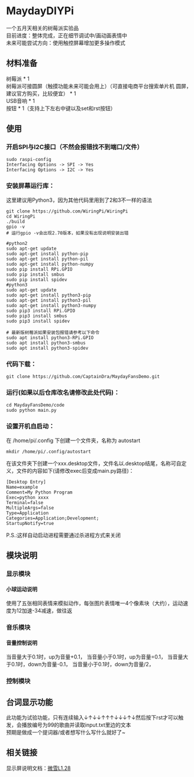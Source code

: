 # MaydayDIYPi
一个五月天相关的树莓派实验品    
目前进度：整体完成，正在细节调试中/画动画表情中     
未来可能尝试方向：使用触控屏幕增加更多操作模式    
## 材料准备    
树莓派 * 1     
树莓派可接圆屏（触摸功能未来可能会用上）（可直接电商平台搜索单片机 圆屏，建议官方购买，比较便宜） * 1     
USB音响 * 1    
按钮 * 1（支持上下左右中键以及set和rst按钮）    

## 使用    
### 开启SPI与I2C接口（不然会报错找不到端口/文件）    
```
sudo raspi-config
Interfacing Options -> SPI -> Yes
Interfacing Options -> I2C -> Yes
```

### 安装屏幕运行库：
这里建议用Python3，因为其他代码里用到了2和3不一样的语法    
```
git clone https://github.com/WiringPi/WiringPi
cd WiringPi
./build
gpio -v
# 运行gpio -v会出现2.70版本，如果没有出现说明安装出错

#python2
sudo apt-get update
sudo apt-get install python-pip
sudo apt-get install python-pil
sudo apt-get install python-numpy
sudo pip install RPi.GPIO
sudo pip install smbus
sudo pip install spidev
#python3
sudo apt-get update
sudo apt-get install python3-pip
sudo apt-get install python3-pil
sudo apt-get install python3-numpy
sudo pip3 install RPi.GPIO
sudo pip3 install smbus
sudo pip3 install spidev

# 最新版树莓派如果安装包报错请参考以下命令
sudo apt install python3-RPi.GPIO
sudo apt install python3-smbus
sudo apt install python3-spidev
```


### 代码下载：    
```
git clone https://github.com/CaptainDra/MaydayFansDemo.git    
```   

### 运行(如果以后仓库改名请修改此处代码)：    
```
cd MaydayFansDemo/code
sudo python main.py
```
### 设置开机自启动：    
在 /home/pi/.config 下创建一个文件夹，名称为 autostart    
```
mkdir /home/pi/.config/autostart
```
在该文件夹下创建一个xxx.desktop文件，文件名以.desktop结尾，名称可自定义，文件的内容如下(请修改exec后变成main.py路径)：    
```
[Desktop Entry]
Name=example
Comment=My Python Program
Exec=python xxxx
Terminal=false
MultipleArgs=false
Type=Application
Categories=Application;Development;
StartupNotify=true
```
P.S.:这样自动启动进程需要通过杀进程方式来关闭

## 模块说明
### 显示模块
#### 小球运动说明
使用了五张相同表情来模拟动作，每张图片表情唯一4个像素块（大约），运动速度为12加速-34减速，做往返

### 音乐模块
#### 音量控制说明
当音量大于0.1时，up为音量+0.1，
当音量小于0.1时，up为音量=0.1，
当音量大于0.1时，down为音量-0.1，
当音量小于0.1时，down为音量/2，

### 控制模块


## 台词显示功能
此功能为试验功能，只有连续输入↓↑↓↓↑↑↑↓↓↓↑↓然后按下rst才可以触发，会播放编号为99的歌曲并读取input.txt里边的文本    
预期是做成一个提词器/或者想写什么写什么就好了~

## 相关链接    
显示屏说明文档：[微雪L1.28](https://www.waveshare.net/wiki/1.28inch_Touch_LCD#.E8.BF.90.E8.A1.8C.E6.B5.8B.E8.AF.95.E7.A8.8B.E5.BA.8F)       


